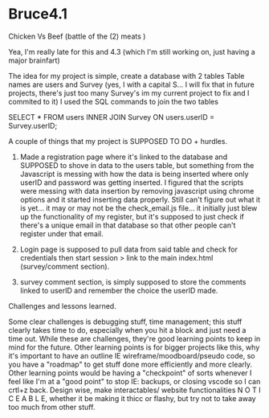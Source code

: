 # Bruce4.1
Chicken Vs Beef (battle of the (2) meats )

Yea, I'm really late for this and 4.3 (which I'm still working on, just having a major brainfart)


The idea for my project is simple, create a database with 2 tables
Table names are users and Survey (yes, I with a capital S... I will fix that in future projects, there's just too many Survey's im my current project to fix and I commited to it)
I used the SQL commands to join the two tables

SELECT *
FROM users
INNER JOIN Survey ON users.userID = Survey.userID;

A couple of things that my project is SUPPOSED TO DO + hurdles.

1) Made a registration page where it's linked to the database and SUPPOSED to shove in data to the users table, but something from the Javascript is messing with how the data is being inserted where only userID and password was getting inserted. I figured that the scripts were messing with data insertion by removing javascript using chrome options and it started inserting data properly. Still can't figure out what it is yet... it may or may not be the check_email.js file... it initially just blew up the functionality of my register, but it's supposed to just check if there's a unique email in that database so that other people can't register under that email.

2) Login page is supposed to pull data from said table and check for credentials then start session > link to the main index.html (survey/comment section).

3) survey comment section, is simply supposed to store the comments linked to userID and remember the choice the userID made.


Challenges and lessons learned.

Some clear challenges is debugging stuff, time management; this stuff clearly takes time to do, especially when you hit a block and just need a time out.
While these are challenges, they're good learning points to keep in mind for the future. Other learning points is for bigger projects like this, why it's important to have an outline IE wireframe/moodboard/pseudo code, so you have a "roadmap" to get stuff done more efficiently and more clearly. Other learning points would be having a "checkpoint" of sorts whenever I feel like I'm at a "good point" to stop IE: backups, or closing vscode so I can crtl+z back.
Design wise, make interactables/ website functionalities N O T I C E A B L E, whether it be making it thicc or flashy, but try not to take away too much from other stuff.
